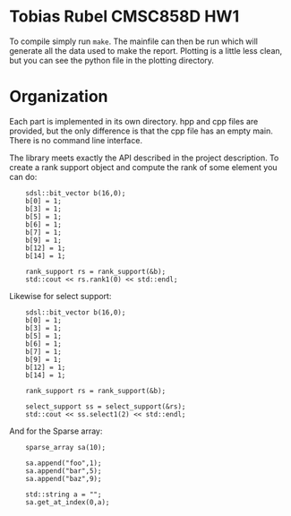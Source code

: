 # Tobias Rubel CMSC858D HW1

To compile simply run `make`. The mainfile can then be run which will generate all the data used to make the report. Plotting is a little less clean, but you can see the python file in 
the plotting directory.

# Organization

Each part is implemented in its own directory. hpp and cpp files are provided, but the only difference is that the cpp file has an empty main. There is no command line interface. 

The library meets exactly the API described in the project description. To create a rank support object and compute the rank of some element you can do:

```
    sdsl::bit_vector b(16,0);
    b[0] = 1;
    b[3] = 1;
    b[5] = 1;
    b[6] = 1;
    b[7] = 1;
    b[9] = 1;
    b[12] = 1;
    b[14] = 1;

    rank_support rs = rank_support(&b);
    std::cout << rs.rank1(0) << std::endl;

```

Likewise for select support:

```
    sdsl::bit_vector b(16,0);
    b[0] = 1;
    b[3] = 1;
    b[5] = 1;
    b[6] = 1;
    b[7] = 1;
    b[9] = 1;
    b[12] = 1;
    b[14] = 1;

    rank_support rs = rank_support(&b);

    select_support ss = select_support(&rs);
    std::cout << ss.select1(2) << std::endl;

```


And for the Sparse array:

```
    sparse_array sa(10);

    sa.append("foo",1);
    sa.append("bar",5);
    sa.append("baz",9);
    
    std::string a = "";
    sa.get_at_index(0,a);

```


